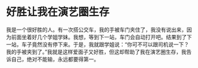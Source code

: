# 好胜让我在演艺圈生存

我是一个很好胜的人。有一次搭公交车，我的手被车门夹住了，我没有说出来，因为前面坐着好几个学姐学妹。我想，等到下一站，车门会自动打开吧。结果到了下一站，车子竟然没有停下来。于是，我就跟学姐说：“你可不可以跟司机说一下？我的手被夹到了。”我就是这样爱面子又好胜，但这却帮助了我在演艺圈生存，我告诉自己，绝对不能输，永远都要得第一。